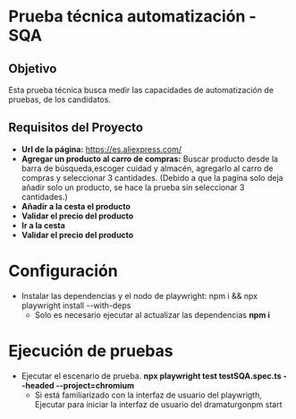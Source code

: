 # Prueba técnica automatización - SQA

## Objetivo
Esta prueba técnica busca medir las capacidades de automatización de pruebas, de los candidatos.

## Requisitos del Proyecto
- **Url de la página:** https://es.aliexpress.com/
- **Agregar un producto al carro de compras:** Buscar producto desde la barra de búsqueda,escoger cuidad y almacén, agregarlo al carro de compras y seleccionar 3 cantidades. (Debido a que la pagina solo deja añadir solo un producto, se hace la prueba sin seleccionar 3 cantidades.)
- **Añadir a la cesta el producto**
- **Validar el precio del producto**
- **Ir a la cesta**
- **Validar el precio del producto**

# Configuración
- Instalar las dependencias y el nodo de playwright: npm i && npx playwright install --with-deps
    - Solo es necesario ejecutar al actualizar las dependencias **npm i**

# Ejecución de pruebas
- Ejecutar el escenario de prueba. **npx playwright test testSQA.spec.ts --headed --project=chromium**
    - Si está familiarizado con la interfaz de usuario del playwrigth, Ejecutar para iniciar la interfaz de usuario del dramaturgonpm start